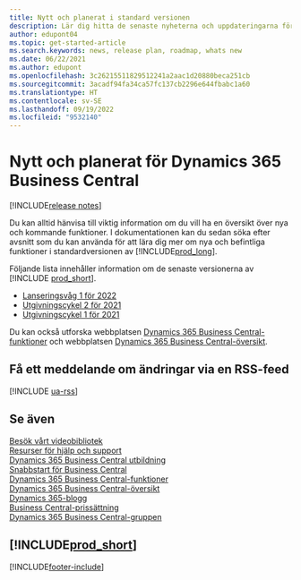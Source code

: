 ```yaml
---
title: Nytt och planerat i standard versionen
description: Lär dig hitta de senaste nyheterna och uppdateringarna för nya och befintliga funktioner i standardversionen av Business Central.
author: edupont04
ms.topic: get-started-article
ms.search.keywords: news, release plan, roadmap, whats new
ms.date: 06/22/2021
ms.author: edupont
ms.openlocfilehash: 3c26215511829512241a2aac1d20880beca251cb
ms.sourcegitcommit: 3acadf94fa34ca57fc137cb2296e644fbabc1a60
ms.translationtype: HT
ms.contentlocale: sv-SE
ms.lasthandoff: 09/19/2022
ms.locfileid: "9532140"
---
```

# <a name="new-and-planned-for-dynamics-365-business-central"></a>Nytt och planerat för Dynamics 365 Business Central

[!INCLUDE[release notes](includes/release-notes.md)]

Du kan alltid hänvisa till viktig information om du vill ha en översikt över nya och kommande funktioner. I dokumentationen kan du sedan söka efter avsnitt som du kan använda för att lära dig mer om nya och befintliga funktioner i standardversionen av [!INCLUDE[prod_long](includes/prod_long.md)].  

Följande lista innehåller information om de senaste versionerna av [!INCLUDE [prod_short](includes/prod_short.md)].  

* [Lanseringsvåg 1 för 2022](/dynamics365-release-plan/2022wave1/smb/dynamics365-business-central/planned-features)  
* [Utgivningscykel 2 för 2021](/dynamics365-release-plan/2021wave2/smb/dynamics365-business-central/planned-features)  
* [Utgivningscykel 1 för 2021](/dynamics365-release-plan/2021wave1/smb/dynamics365-business-central/planned-features)  

Du kan också utforska webbplatsen [Dynamics 365 Business Central-funktioner](https://dynamics.microsoft.com/business-central/capabilities/) och webbplatsen [Dynamics 365 Business Central-översikt](https://dynamics.microsoft.com/roadmap/business-central/).  

## <a name="get-notified-about-changes-through-an-rss-feed"></a>Få ett meddelande om ändringar via en RSS-feed

[!INCLUDE [ua-rss](includes/ua-rss.md)]

## <a name="see-also"></a>Se även

[Besök vårt videobibliotek](across-videos.md)  
[Resurser för hjälp och support](product-help-and-support.md)  
[Dynamics 365 Business Central utbildning](/training/dynamics365/business-central?WT.mc_id=dyn365bc_landingpage-docs)  
[Snabbstart för Business Central](quick-start-business-central.md)  
[Dynamics 365 Business Central-funktioner](https://dynamics.microsoft.com/business-central/capabilities/)  
[Dynamics 365 Business Central-översikt](https://dynamics.microsoft.com/roadmap/business-central/)  
[Dynamics 365-blogg](https://cloudblogs.microsoft.com/dynamics365/it/product/business-central/)  
[Business Central-prissättning](https://dynamics.microsoft.com/business-central/overview/#pricing)  
[Dynamics 365 Business Central-gruppen](https://community.dynamics.com/business/)

## [!INCLUDE[prod_short](includes/free_trial_md.md)]

[!INCLUDE[footer-include](includes/footer-banner.md)]
